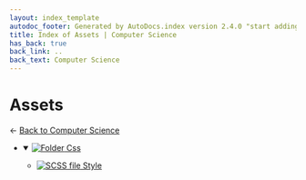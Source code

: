 ```yaml
---
layout: index_template
autodoc_footer: Generated by AutoDocs.index version 2.4.0 "start adding backlinks" ⓒ Starwort, 2020
title: Index of Assets | Computer Science
has_back: true
back_link: ..
back_text: Computer Science
---
```


# **Assets**

← [Back to Computer Science](..)

- <details open><summary><a href='./css'><img title='Folder' src='https://starwort.github.io/computer-science/icon-folder.png'> Css</a></summary>

  - [![SCSS file](https://img.icons8.com/windows/512/03dac6/css.png) Style](./css/style.scss)

  </details>

